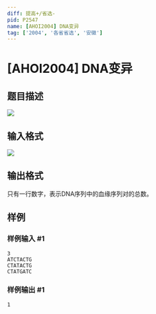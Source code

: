 ```yaml
---
diff: 提高+/省选-
pid: P2547
name: [AHOI2004] DNA变异
tag: ['2004', '各省省选', '安徽']
---
```

# [AHOI2004] DNA变异
## 题目描述

![](https://cdn.luogu.com.cn/upload/pic/1660.png)

## 输入格式

![](https://cdn.luogu.com.cn/upload/pic/1661.png)

## 输出格式

只有一行数字，表示DNA序列中的血缘序列对的总数。

## 样例

### 样例输入 #1
```
3
ATCTACTG
CTATACTG
CTATGATC
```
### 样例输出 #1
```
1
```
